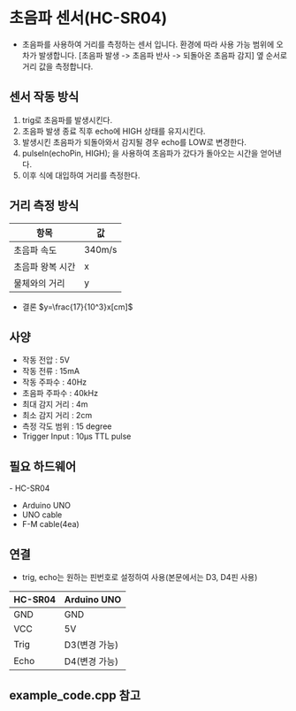 ﻿# 초음파 센서(HC-SR04)
- ﻿초음파를 사용하여 거리를 측정하는 센서 입니다. 환경에 따라 사용 가능 범위에 오차가 발생합니다.
[초음파 발생 -> 초음파 반사 -> 되돌아온 초음파 감지] 옆 순서로 거리 값을 측정합니다.

## 센서 작동 방식
1. ﻿trig로 초음파를 발생시킨다.
1. 초음파 발생 종료 직후 echo에 HIGH 상태를 유지시킨다.
1. 발생시킨 초음파가 되돌아와서 감지될 경우 echo를 LOW로 변경한다.
1. pulseIn(echoPin, HIGH); 을 사용하여 초음파가 갔다가 돌아오는 시간을 얻어낸다.
1. 이후 식에 대입하여 거리를 측정한다.

## 거리 측정 방식
|항목|값|
|--|--|
|초음파 속도|340m/s|
|초음파 왕복 시간|x|
|물체와의 거리|y|

- 결론
	$y=\frac{17}{10^3}x[cm]$

## 사양﻿
- 작동 전압 : 5V
- 작동 전류 : 15mA
- 작동 주파수 : 40Hz
- 초음파 주파수 : 40kHz
- 최대 감지 거리 : 4m
- 최소 감지 거리 : 2cm
- 측정 각도 범위 : 15 degree
- Trigger Input : 10µs TTL pulse

## 필요 하드웨어
﻿- HC-SR04
- Arduino UNO
- UNO cable
- F-M cable(4ea)

## 연결
- trig, echo는 원하는 핀번호로 설정하여 사용(본문에서는 D3, D4핀 사용)

|HC-SR04|Arduino UNO|
|--|--|
|GND|GND|
|VCC|5V|
|Trig|D3(변경 가능)|
|Echo|D4(변경 가능)|

## example_code.cpp 참고
